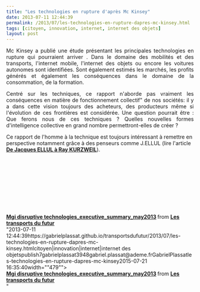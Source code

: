 ```yaml
---
title: "Les technologies en rupture d'après Mc Kinsey"
date: 2013-07-11 12:44:39
permalink: /2013/07/les-technologies-en-rupture-dapres-mc-kinsey.html
tags: [citoyen, innovation, internet, internet des objets]
layout: post
---
```


<p style="text-align: justify;">Mc Kinsey a publié une étude présentant les principales technologies en rupture qui pourraient arriver . Dans le domaine des mobilités et des transports, l'internet mobile, l'internet des objets ou encore les voitures autonomes sont identifiées. Sont également estimés les marchés, les profits générés et également les conséquences dans le domaine de la consommation, de la formation. </p> <p style="text-align: justify;">Centré sur les techniques, ce rapport n'aborde pas vraiment les conséquences en matière de fonctionnement collectif" de nos sociétés: il y a dans cette vision toujours des acheteurs, des producteurs même si l'évolution de ces frontières est considérée. Une question pourrait être : Que ferons nous de ces techniques ? Quelles nouvelles formes d'intelligence collective en grand nombre permettront-elles de créer ?</p> <p style=""text-align: justify>Ce rapport de l'homme à la technique est toujours intéressant à remettre en perspective notamment grâce à des penseurs comme J.ELLUL (lire l'article <strong><a href="https://gabrielplassat.github.io/transportsdufutur/2012/12/de-jacques-ellul-a-ray-kurzweil-les-techniques-visant-a-rendre-les-machines-autonomes-vont-se-diffus.html"" target=""_blank"">De Jacques ELLUL à Ray KURZWEIL</a></strong>).</p> <iframe frameborder=""0"" height=""511"" marginheight=""0"" marginwidth=""0"" scrolling=""no"" src=""http://www.slideshare.net/slideshow/embed_code/24134138"" style=""border: 1px solid #CCC border-width: 1px 1px 0 margin-bottom: 5px width=""479""> </iframe> <div style=""margin-bottom: 5px> <strong> <a href=""http://www.slideshare.net/transportsdufutur/mgi-disruptive-technologiesexecutivesummarymay2013-24134138"" target=""_blank"" title=""Mgi disruptive technologies_executive_summary_may2013"">Mgi disruptive technologies_executive_summary_may2013</a> </strong> from <strong><a href=""http://www.slideshare.net/transportsdufutur"" target=""_blank"">Les transports du futur</a></strong> </div>"2013-07-11 12:44:39https://gabrielplassat.github.io/transportsdufutur/2013/07/les-technologies-en-rupture-dapres-mc-kinsey.htmlcitoyen|innovation|internet|internet des objetspublish7gabrielplassat3948gabriel.plassat@ademe.frGabrielPlassatles-technologies-en-rupture-dapres-mc-kinsey2015-07-21 16:35:40width=""479""> </iframe> <div style=""margin-bottom: 5px> <strong> <a href=""http://www.slideshare.net/transportsdufutur/mgi-disruptive-technologiesexecutivesummarymay2013-24134138"" target=""_blank"" title=""Mgi disruptive technologies_executive_summary_may2013"">Mgi disruptive technologies_executive_summary_may2013</a> </strong> from <strong><a href=""http://www.slideshare.net/transportsdufutur"" target=""_blank"">Les transports du futur</a></strong> </div>"
